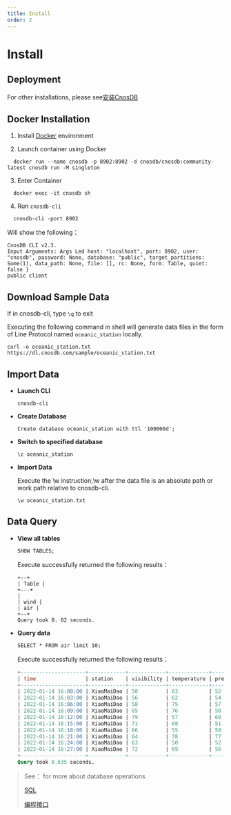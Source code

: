 ```yaml
---
title: Install
order: 2
---
```


# Install

## Deployment

For other installations, please see[安装CnosDB](../employ)

## Docker Installation

1. Install [Docker](https://www.docker.com/products/docker-desktop/) environment

2. Launch container using Docker

```shell
  docker run --name cnosdb -p 8902:8902 -d cnosdb/cnosdb:community-latest cnosdb run -M singleton
```

3. Enter Container

```shell
  docker exec -it cnosdb sh
```

4. Run `cnosdb-cli`

```shell
  cnosdb-cli -port 8902
```

Will show the following：

```
CnosDB CLI v2.3.
Input Arguments: Args Led host: "localhost", port: 8902, user: "cnosdb", password: None, database: "public", target_partitions: Some(1), data_path: None, file: [], rc: None, form: Table, quiet: false }
public client
```

## Download Sample Data

If in cnosdb-cli, type `\q` to exit

Executing the following command in shell will generate data files in the form of Line Protocol named `oceanic_station` locally.

```shell
curl -o oceanic_station.txt https://dl.cnosdb.com/sample/oceanic_station.txt
```

## Import Data

- **Launch CLI**
  ```shell
  cnosdb-cli
  ```
- **Create Database**
  ```shell
  Create database oceanic_station with ttl '100000d';
  ```
- **Switch to specified database**
  ```shell
  \c oceanic_station
  ```
- **Import Data**

  Execute the \w instruction,\w after the data file is an absolute path or work path relative to cnosdb-cli.

  ```shell
  \w oceanic_station.txt
  ```

## Data Query

- **View all tables**

  ```shell
  SHOW TABLES;
  ```

  Execute successfully returned the following results：

  ```
  +--+
  | Table |
  +---+
  |
  | wind |
  | air |
  +--+
  Query took 0. 02 seconds.
  ```
- **Query data**

  ```shell
  SELECT * FROM air limit 10;
  ```

  Execute successfully returned the following results：

  ```sql
  +---------------------+------------+------------+-------------+----------+
  | time                | station    | visibility | temperature | pressure |
  +---------------------+------------+------------+-------------+----------+
  | 2022-01-14 16:00:00 | XiaoMaiDao | 50         | 63          | 52       |
  | 2022-01-14 16:03:00 | XiaoMaiDao | 56         | 62          | 54       |
  | 2022-01-14 16:06:00 | XiaoMaiDao | 58         | 75          | 57       |
  | 2022-01-14 16:09:00 | XiaoMaiDao | 65         | 76          | 50       |
  | 2022-01-14 16:12:00 | XiaoMaiDao | 79         | 57          | 60       |
  | 2022-01-14 16:15:00 | XiaoMaiDao | 71         | 68          | 51       |
  | 2022-01-14 16:18:00 | XiaoMaiDao | 66         | 55          | 50       |
  | 2022-01-14 16:21:00 | XiaoMaiDao | 64         | 78          | 77       |
  | 2022-01-14 16:24:00 | XiaoMaiDao | 63         | 50          | 52       |
  | 2022-01-14 16:27:00 | XiaoMaiDao | 72         | 69          | 56       |
  +---------------------+------------+------------+-------------+----------+
  Query took 0.635 seconds.
  ```

> See： for more about database operations
>
> [SQL](../reference/sql.md)
>
> [编程接口](../develop/api.md)
